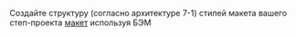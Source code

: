 Создайте структуру (согласно архитектуре 7-1) стилей макета вашего степ-проекта [макет](https://www.figma.com/file/9lLwBJciU4yjDZBSnqqXSS/Forkio?node-id=0%3A1) используя БЭМ
